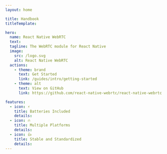 ```yaml
---
layout: home

title: Handbook
titleTemplate: 

hero:
  name: React Native WebRTC
  text: 
  tagline: The WebRTC module for React Native
  image:
    src: /logo.svg
    alt: React Native WebRTC
  actions:
    - theme: brand
      text: Get Started
      link: /guides/intro/getting-started
    - theme: alt
      text: View on GitHub
      link: https://github.com/react-native-webrtc/react-native-webrtc

features:
  - icon: ⚡️
    title: Batteries Included
    details: 
  - icon: 🔥
    title: Multiple Platforms
    details: 
  - icon: 👍
    title: Stable and Standardized
    details: 
---
```

<style>
:root {
	--vp-home-hero-name-color: transparent;
	--vp-home-hero-name-background: -webkit-linear-gradient(120deg, #bd34fe 30%, #41d1ff);

	--vp-home-hero-image-background-image:
		linear-gradient(0deg, rgba(37,153,57,.8), transparent 70%),
        linear-gradient(90deg, rgba(249,102,3,.8), transparent 70%),
		linear-gradient(180deg, rgba(35,136,204,.8), transparent 70%),
		linear-gradient(270deg, rgba(191,0,0,.8), transparent 70%),
        linear-gradient(360deg, rgba(252,204,3,.8), transparent 70%);
	--vp-home-hero-image-filter: blur(40px);
}

@media (min-width: 640px) {
	:root {
		--vp-home-hero-image-filter: blur(56px);
	}
}

@media (min-width: 960px) {
	:root {
		--vp-home-hero-image-filter: blur(72px);
	}
}
</style>
